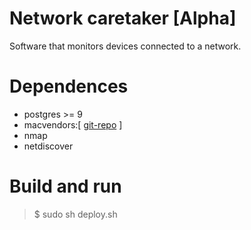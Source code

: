 # Network caretaker [Alpha]
Software that monitors devices connected to a network.

# Dependences
- postgres >= 9
- macvendors:[ <a href="https://github.com/vvbv/macvendor" target="_blank">git-repo</a> ]
- nmap
- netdiscover

# Build and run
>$ sudo sh deploy.sh